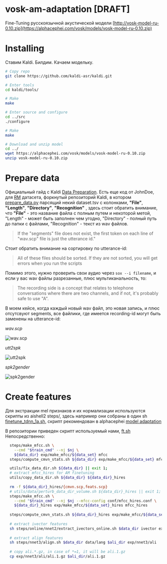 # vosk-am-adaptation [DRAFT]

Fine-Tuning русскоязычной акустической модели [http://vosk-model-ru-0.10.zip](https://alphacephei.com/vosk/models/vosk-model-ru-0.10.zip)
# Installing
Ставим Kaldi. Билдим. Качаем модельку.
```bash
# Copy repo
git clone https://github.com/kaldi-asr/kaldi.git

# Enter tools
cd kaldi/tools/ 

# Make
make 

# Enter source and configure
cd ../src
./configure

# Make
make

# Download and unzip model
cd ../
wget https://alphacephei.com/vosk/models/vosk-model-ru-0.10.zip
unzip vosk-model-ru-0.10.zip
```

# Prepare data
Официальный гайд с Kaldi [Data Preparation](https://kaldi-asr.org/doc/data_prep.html). Есть еще код от JohnDoe, для [RM](https://catalog.ldc.upenn.edu/LDC93S3C) датасета, форкнутый репозиторий Kaldi, в котором [prepare_data.py](https://github.com/JohnDoe02/kaldi/blob/private/egs/rm/s5/local/prepare_data.py) парсящий
некий dataset.tsv с колонками,  __"File"__, __"Length"__, __"Directory"__, __"Recognition"__ , здесь стоит обратить внимание, что __"File"__ - это название файла с полным путем и некоторой метой,  "Length" - может быть заполнен чем угодно, "Directory" - полный путь до папки с файлами,  "Recognition" - текст из wav файлов.

> If the "segments" file does not exist, the first token on each line of "wav.scp" file is just the utterance id."

Стоит обратить внимание на сортировку по utterance-id:

> All of these files should be sorted. If they are not sorted, you will get errors when you run the scripts

Помимо этого, нужно проверить свои аудио через `sox --i filename`, и если у вас wav файлы разрезанные, плюс мультиканальность, то: 

> The recording side is a concept that relates to telephone conversations where there are two channels, and if not, it's probably safe to use "A". 

В моем кейсе, когда каждый новый wav файл, это новая запись, и плюс отсутсвуют segments, все файлики, где имеется recording-id могут быть заменены на utterance-id:

*wav.scp*

![wav.scp](https://user-images.githubusercontent.com/48170101/117793265-e0586180-b26d-11eb-96d3-4614ed6c66c7.png)

*utt2spk*

![utt2spk](https://user-images.githubusercontent.com/48170101/117793486-17c70e00-b26e-11eb-8104-9f13f35ca259.png)

*spk2gender*

![spk2gender](https://user-images.githubusercontent.com/48170101/117793875-7e4c2c00-b26e-11eb-9665-d9a4049fa0c8.png)

# Create features

Для экстракции mel признаков и их нормализации используются скрипты из aishell2 steps/, здесь например они собраны в один sh [finetune_tdnn_1a.sh](https://github.com/kaldi-asr/kaldi/blob/master/egs/aishell2/s5/local/nnet3/tuning/finetune_tdnn_1a.sh), скрипт рекомендован в alphacephei [model adaptation](https://alphacephei.com/vosk/adaptation) 

В репозитории приведен скрипт используемый нами, [ft.sh](ft.sh)
Непосредственно:
```bash
  steps/make_mfcc.sh \
    --cmd "$train_cmd" --nj $nj \
    ${data_dir} exp/make_mfcc/${data_set} mfcc
  steps/compute_cmvn_stats.sh ${data_dir} exp/make_mfcc/${data_set} mfcc || exit 1;

  utils/fix_data_dir.sh ${data_dir} || exit 1;
  # extract mfcc_hires for AM finetuning
  utils/copy_data_dir.sh ${data_dir} ${data_dir}_hires
  
  rm -f ${data_dir}_hires/{cmvn.scp,feats.scp}
  # utils/data/perturb_data_dir_volume.sh ${data_dir}_hires || exit 1;
  steps/make_mfcc.sh \
    --cmd "$train_cmd" --nj $nj --mfcc-config conf/mfcc_hires.conf \
    ${data_dir}_hires exp/make_mfcc/${data_set}_hires mfcc_hires
  
  steps/compute_cmvn_stats.sh ${data_dir}_hires exp/make_mfcc/${data_set}_hires mfcc_hires
  
  # extract ivector features
  sh steps/online/nnet2/extract_ivectors_online.sh $data_dir ivector exp/nnet3_online/ivectors_test
  
  # extract align features
  sh steps/nnet3/align.sh $data_dir data/lang $ali_dir exp/nnet3/ali
  
  # copy ali.*.gz, in case of *=1, it will be ali.1.gz
  cp exp/nnet3/ali/ali.1.gz $ali_dir/ali.1.gz
```

